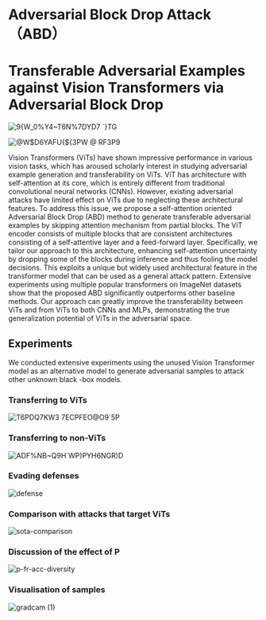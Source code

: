 # Adversarial Block Drop Attack（ABD）
# Transferable Adversarial Examples against Vision Transformers via Adversarial Block Drop
![9{W_0%Y4~T6N%7DYD7 `}TG](https://github.com/zhouhuipeng/AdversarialBlockDrop/assets/27478201/ae93fb9d-61fa-4448-97b2-9c2e9bc83e66)

![@W$D6YAFU{${3PW @ RF3P9](https://github.com/zhouhuipeng/AdversarialBlockDrop/assets/27478201/a5e99c38-be29-46ba-a724-ef3e02a2d519)

Vision Transformers (ViTs) have shown impressive performance in various vision tasks, which has aroused scholarly interest in studying adversarial example generation and transferability on ViTs. ViT has architecture with self-attention at its core, which is entirely different from traditional convolutional neural networks (CNNs). However, existing adversarial attacks have limited effect on ViTs due to neglecting these architectural features. To address this issue, we propose a self-attention oriented Adversarial Block Drop (ABD) method to generate transferable adversarial examples by skipping attention mechanism from partial blocks. The ViT encoder consists of multiple blocks that are consistent architectures consisting of a self-attentive layer and a feed-forward layer. Specifically, we tailor our approach to this architecture, enhancing self-attention uncertainty by dropping some of the blocks during inference and thus fooling the model decisions. This exploits a unique but widely used architectural feature in the transformer model that can be used as a general attack pattern. Extensive experiments using multiple popular transformers on ImageNet datasets show that the proposed ABD significantly outperforms other baseline methods. Our approach can greatly improve the transferability between ViTs and from ViTs to both CNNs and MLPs, demonstrating the true generalization potential of ViTs in the adversarial space.

## Experiments

We conducted extensive experiments using the unused Vision Transformer model as an alternative model to generate adversarial samples to attack other unknown black -box models.

### Transferring to ViTs
![T6PDQ7KW3 7ECPFEO@O9`5P](https://github.com/zhouhuipeng/AdversarialBlockDrop/assets/27478201/1e8c1665-0b5b-4144-9db7-e1a348113105)

### Transferring to non-ViTs
![ADF%NB~Q9H`WP)PYH6NGR)D](https://github.com/zhouhuipeng/AdversarialBlockDrop/assets/27478201/ccbd8c04-b2eb-40f3-bbde-ee252bfe0898)

### Evading defenses
![defense](https://github.com/zhouhuipeng/AdversarialBlockDrop/assets/27478201/8499ca5c-ad88-41ba-b94b-e24b26f6a49b)

### Comparison with attacks that target ViTs
![sota-comparison](https://github.com/zhouhuipeng/AdversarialBlockDrop/assets/27478201/2cb10a57-28a5-42b7-aad2-fe51403eb2a9)

### Discussion of the effect of P
![p-fr-acc-diversity](https://github.com/zhouhuipeng/AdversarialBlockDrop/assets/27478201/5a19b545-3344-4422-829b-51ebdd6dbe6b)

### Visualisation of samples
![gradcam (1)](https://github.com/zhouhuipeng/AdversarialBlockDrop/assets/27478201/84e067cc-12b4-4898-82d9-f592d3d362c9)


